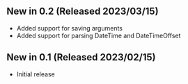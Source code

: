 ## New in 0.2 (Released 2023/03/15)
* Added support for saving arguments
* Added support for parsing DateTime and DateTimeOffset

## New in 0.1 (Released 2023/02/15)
* Initial release
